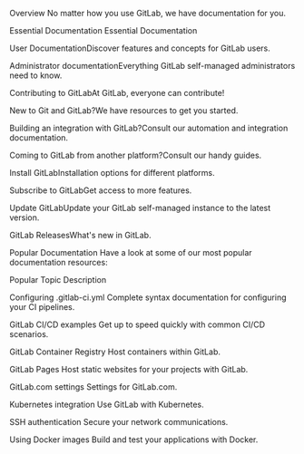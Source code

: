 Overview
No matter how you use GitLab, we have documentation for you.



Essential Documentation
Essential Documentation





User DocumentationDiscover features and concepts for GitLab users.

Administrator documentationEverything GitLab self-managed administrators need to know.



Contributing to GitLabAt GitLab, everyone can contribute!

New to Git and GitLab?We have resources to get you started.



Building an integration with GitLab?Consult our automation and integration documentation.

Coming to GitLab from another platform?Consult our handy guides.



Install GitLabInstallation options for different platforms.

Subscribe to GitLabGet access to more features.



Update GitLabUpdate your GitLab self-managed instance to the latest version.

GitLab ReleasesWhat's new in GitLab.




Popular Documentation
Have a look at some of our most popular documentation resources:



Popular Topic
Description




Configuring .gitlab-ci.yml
Complete syntax documentation for configuring your CI pipelines.


GitLab CI/CD examples
Get up to speed quickly with common CI/CD scenarios.


GitLab Container Registry
Host containers within GitLab.


GitLab Pages
Host static websites for your projects with GitLab.


GitLab.com settings
Settings for GitLab.com.


Kubernetes integration
Use GitLab with Kubernetes.


SSH authentication
Secure your network communications.


Using Docker images
Build and test your applications with Docker.